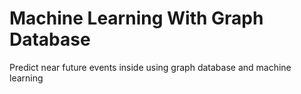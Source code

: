 # Machine Learning With Graph Database
Predict near future events inside using graph database and machine learning
